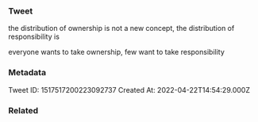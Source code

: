 ### Tweet
the distribution of ownership is not a new concept, the distribution of responsibility is

everyone wants to take ownership, few want to take responsibility

### Metadata
Tweet ID: 1517517200223092737
Created At: 2022-04-22T14:54:29.000Z

### Related

